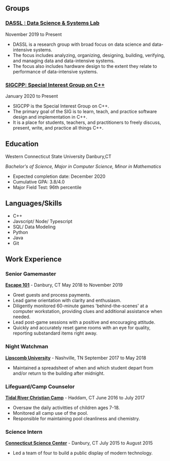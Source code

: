 ---
---

## Groups

### [DASSL : Data Science & Systems Lab](http://calebGarrick.github.io)

November 2019 to Present

- DASSL is a research group with broad focus on data science and data-intensive systems.
- The focus includes analyzing, organizing, designing, building, verifying, and managing data and data-intensive systems.
- The focus also includes hardware design to the extent they relate to performance of data-intensive systems.

### [SIGCPP: Special Interest Group on C++](http://sigcpp.github.io)

January 2020 to Present

- SIGCPP is the Special Interest Group on C++.
- The primary goal of the SIG is to learn, teach, and practice software design and implementation in C++.
- It is a place for students, teachers, and practitioners to freely discuss, present, write, and practice all things C++.

## Education

Western Connecticut State University Danbury,CT

_Bachelor's of Science, Major in Computer Science, Minor in Mathematics_

- Expected completion date: December 2020
- Cumulative GPA: 3.8/4.0
- Major Field Test: 96th percentile

## Languages/Skills

- C++
- Javscript/ Node/ Typescript
- SQL/ Data Modeling
- Python
- Java
- Git

## Work Experience

### Senior Gamemaster

[**Escape 101**](https://www.esc101.com/) - Danbury, CT
May 2018 to November 2019

- Greet guests and process payments.
- Lead game orientation with clarity and enthusiasm.
- Diligently monitored 60-minute games 'behind-the-scenes' at a computer workstation, providing clues and additional assistance when needed.
- Lead post-game sessions with a positive and encouraging attitude.
- Quickly and accurately reset game rooms with an eye for quality, reporting substandard items right away.

### Night Watchman

[**Lipscomb University**](https://www.lipscomb.edu/) - Nashville, TN
September 2017 to May 2018

- Maintained a spreadsheet of when and which student depart from and/or return to the building after midnight.

### Lifeguard/Camp Counselor

[**Tidal River Christian Camp**](https://www.tidalriverchristiancamp.com/) - Haddam, CT
June 2016 to July 2017

- Oversaw the daily activitties of children ages 7-18.
- Monitored all camp use of the pool.
- Responsible for maintaining pool cleanliness and chemistry.

### Science Intern

[**Connecticut Science Center**](https://ctsciencecenter.org/) - Danbury, CT
July 2015 to August 2015

- Led a team of four to build a public display of modern technology.
